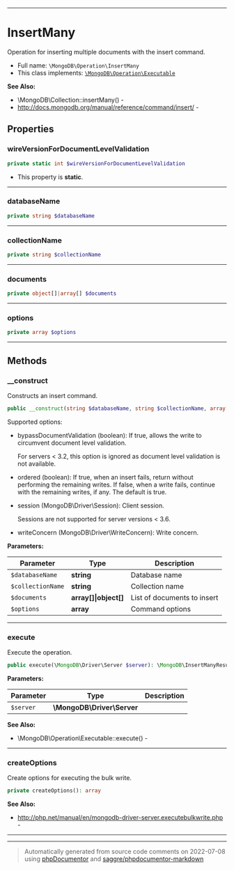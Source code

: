 ***

# InsertMany

Operation for inserting multiple documents with the insert command.



* Full name: `\MongoDB\Operation\InsertMany`
* This class implements:
[`\MongoDB\Operation\Executable`](./Executable.md)

**See Also:**

* \MongoDB\Collection::insertMany() - 
* http://docs.mongodb.org/manual/reference/command/insert/ - 



## Properties


### wireVersionForDocumentLevelValidation



```php
private static int $wireVersionForDocumentLevelValidation
```



* This property is **static**.


***

### databaseName



```php
private string $databaseName
```






***

### collectionName



```php
private string $collectionName
```






***

### documents



```php
private object[]|array[] $documents
```






***

### options



```php
private array $options
```






***

## Methods


### __construct

Constructs an insert command.

```php
public __construct(string $databaseName, string $collectionName, array[]|object[] $documents, array $options = []): mixed
```

Supported options:

* bypassDocumentValidation (boolean): If true, allows the write to
  circumvent document level validation.

  For servers < 3.2, this option is ignored as document level validation
  is not available.

* ordered (boolean): If true, when an insert fails, return without
  performing the remaining writes. If false, when a write fails,
  continue with the remaining writes, if any. The default is true.

* session (MongoDB\Driver\Session): Client session.

  Sessions are not supported for server versions < 3.6.

* writeConcern (MongoDB\Driver\WriteConcern): Write concern.






**Parameters:**

| Parameter | Type | Description |
|-----------|------|-------------|
| `$databaseName` | **string** | Database name |
| `$collectionName` | **string** | Collection name |
| `$documents` | **array[]&#124;object[]** | List of documents to insert |
| `$options` | **array** | Command options |




***

### execute

Execute the operation.

```php
public execute(\MongoDB\Driver\Server $server): \MongoDB\InsertManyResult
```








**Parameters:**

| Parameter | Type | Description |
|-----------|------|-------------|
| `$server` | **\MongoDB\Driver\Server** |  |



**See Also:**

* \MongoDB\Operation\Executable::execute() - 

***

### createOptions

Create options for executing the bulk write.

```php
private createOptions(): array
```










**See Also:**

* http://php.net/manual/en/mongodb-driver-server.executebulkwrite.php - 

***


***
> Automatically generated from source code comments on 2022-07-08 using [phpDocumentor](http://www.phpdoc.org/) and [saggre/phpdocumentor-markdown](https://github.com/Saggre/phpDocumentor-markdown)
